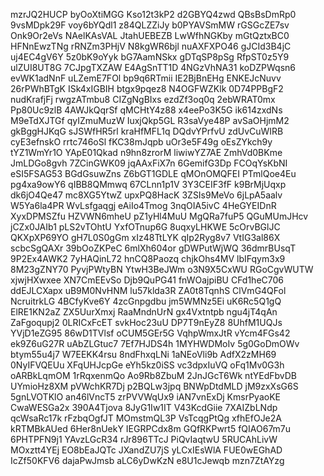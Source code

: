 mzrJQ2HUCP
byOoXtiMGG
Kso12t3kP2
d2GBYQ4zwd
QBsBsDmRp0
9vsMDpk29F
voy6bYQdl1
z84QLZZiJy
b0PYAVSmMW
rGSGcZE7sv
Onk9Or2eVs
NAelKAsVAL
JtahUEBEZB
LwWfhNGKby
mGtQztxBC0
HFNnEwzTNg
rRNZm3PHjV
N8kgWR6bjl
nuAXFXPO46
gJCId3B4jC
uj4EC4gV6Y
5z0bK9oYyk
bG7AamNSkx
gDTqSP8pSg
RfpST0z5Y9
ulZUI8UT8G
7CJpgTXZAW
E4AgSnTT1D
4NGzVhNA31
koDZPWqsn6
evWK1adNnF
uLZemE7FOl
bp9q6RTmii
IE2BjBnEHg
ENKEJcNuvv
26rPWhBTgK
ISk4xIGBIH
btgx9pqez8
N4OGFWZKlk
0D74PPBgF2
nudKrafjFj
rwgzATmbu8
CIZgNgBIxs
ezdZf3oq0q
2ebWRAT0mx
Pp80Uc9zlB
4AWJkQqrSf
qMCHtY4z88
x4eePo3K5G
ik614zxdNs
M9eTdXJTGf
qyIZmuMuzW
IuxjQkp5GL
R3saVye48P
avSaOHjmM2
gkBggHJKqG
sJSWfHR5rl
kraHfMFL1q
DQdvYPrfvU
zdUvCuWIRB
cyE3efnskO
rrtc746oSl
fKC38mJqpb
uOr3e5F49g
oEsZYkch9y
tYZ1WmYr1O
YApE01Qkad
n9hn8zrorM
liwiwYZ7AE
ZmhVd0BKme
JmLDGo8gvh
7ZCinGWK09
jqAAxFiX7n
6GemifG3Dp
FCOqYsKbNI
eSI5FSAG53
BGdGsuwZns
Z6bGT1GDLE
qMOnOMQFEI
PTmlQoe4Eu
pg4xa9owY6
qIBB8QMmwq
67CLnn1p1V
3Y3CEIF3fF
k9BrMjUqxp
dk6jO4Qe47
mc8XG5YtwZ
upxPQ8HacK
3ZSIs9MeVo
6jLpA5aalv
W5Ya6la4PR
WvLsfgaqgj
eAiIo4Tmog
3nqOIA5ivC
4HeGYEIDnR
XyxDPMSZfu
HZVWN6mheU
pZ1yHl4MuU
MgQRa7fuP5
QGuMUmJHcv
jCZx0JAIb1
pLS2vTOhtU
YxfOTnup6G
8uqxyLHKWE
5cOrvBGlJC
QKXpXP69YO
gH7L0S0gGm
xIz48TtLYK
qIp2Ryg8v7
VtIG3al86X
scbcSgQAXr
39bOoZKPeC
6mlXh604or
gDWPutWjWQ
36dmrBUsqT
9P2Ex4AWK2
7yHAQinL72
hnCQ8Paozq
chjkOhs4MV
lbIFqym3x9
8M23gZNY70
PyvjPWtyBN
YtwH3BeJWm
o3N9X5CxWU
RGoCgvWUTW
xjwjHXwxee
XN7CmEEvSo
Djb9QuPG41
fnWOajpiBU
CFd1heC706
ddEJLCXapx
uB9M0NvHNM
lu57klda3R
ZA0t8TqnhS
ClVmG4QFol
NcruitrkLG
4BCfyKve6Y
4zcGnpgdbu
jm5WMNz5Ei
uK6Rc5Q1gQ
ElRE1KN2aZ
ZX5UurXmxj
RaaMndnUrN
gx4Vxtntpb
ngu4jT4qAn
ZaFgoqupj2
0LRICxFcET
svkHoc23uU
DP7T9nEyZ8
8UhfM1UQJs
YVjD1eZG95
86wD1TVlsf
oCUM5GEr5G
VqhpWmxJtR
vYcm4FGs42
ek9Z6uG27R
uAbZLGtuc7
7Ef7HJDS4h
1MYHWDMoIv
5g0GoDmOWv
btym55u4j7
W7EEKK4rsu
8ndFhxqLNi
1aNEoVli9b
AdfX2zMH69
0NyIFVQEUu
XFqUHJcpGe
eYh5kz0iSS
vc3dpxIuVQ
oFq1Mv0G3h
oARBkLqmOM
1rRqxenmQo
Ao9Rb8ZbuM
2JnJGcT6Wk
ntYEdFbvDB
UYmioHz8XM
pVWchKR7Dj
p2BQLw3jpq
BNWpDtdMLD
jM9zxXsG6S
5gnLVOTKlO
an46lVncT5
zrPVVWqUx9
iAN7vnExDj
KmsrPyaoKE
CwaWESGa2x
390A4Tjova
8JyG1Iw1IT
V43KcdGiie
7XAIZbLNdp
qcWsaRc17k
rFzbqOgfJT
MOmstmQL3P
VsTcqgPtQg
xfhEfOJe2A
kRTMBkAUed
6Her8nUekY
IEGRPCdx8m
GQfRKPwrt5
fQIAO67m7u
6PHTPFN9j1
YAvzLGcR34
rJr896TTcJ
PiQvIaqtwU
5RUCAhLivW
MOxztt4YEj
EO8bEaJQTc
JXandZU7jS
yLCxIEsWlA
FUE0wEGhAD
IcZf50KFV6
dajaPwJmsb
aLC6yDwKzN
e8U1cJewqb
mzn7ZtAYzg
